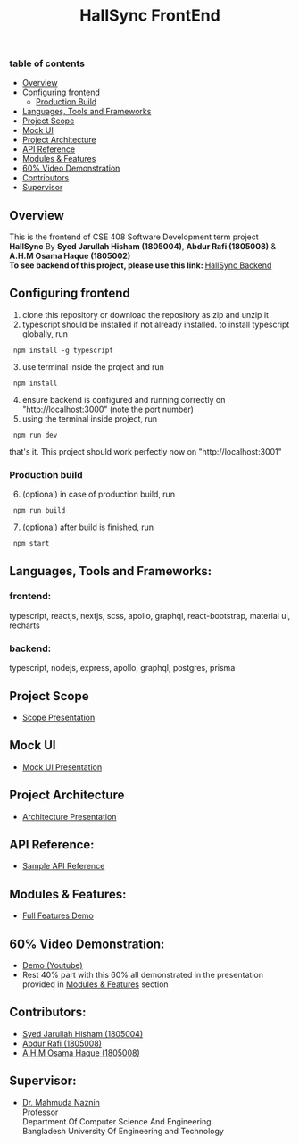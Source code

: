 
<h1 align="center"> HallSync FrontEnd</h1><br />

### table of contents
   * [Overview](#overview)
   * [Configuring frontend](#configuring-frontend)
      * [Production Build](#build)
   * [Languages, Tools and Frameworks](#tools)
   * [Project Scope](#scope)
   * [Mock UI](#mock)
   * [Project Architecture](#archi)
   * [API Reference](#api-reference)
   * [Modules & Features](#features)
   * [60% Video Demonstration](#video-demonstration)
   * [Contributors](#contribute)
   * [Supervisor](#super)


## Overview<a name="overview"></a>
   This is the frontend of CSE 408 Software Development term project <b>HallSync</b> By <b>Syed Jarullah Hisham (1805004)</b>, <b>Abdur Rafi (1805008)</b> & <b>A.H.M Osama Haque (1805002)</b> <br />
   <b>To see backend of this project, please use this link: </b> [HallSync Backend](https://github.com/abdur-rafi/hallsynch)

## Configuring frontend<a name="configuring-frontend"></a>
   1. clone this repository or download the repository as zip and unzip it
   2. typescript should be installed if not already installed. to install typescript globally, run 
   
     npm install -g typescript

   3. use terminal inside the project and run 
     
     npm install

   4. ensure backend is configured and running correctly on "http://localhost:3000" (note the port number)
   5. using the terminal inside project, run 

     npm run dev

that's it. This project should work perfectly now on "http://localhost:3001"

 ### Production build<a name="build"></a>
   6. (optional) in case of production build, run

     npm run build

   7. (optional) after build is finished, run 

     npm start

## Languages, Tools and Frameworks:<a name="tools"></a>
### frontend:
typescript, reactjs, nextjs, scss, apollo, graphql, react-bootstrap, material ui, recharts

### backend: 
typescript, nodejs, express, apollo, graphql, postgres, prisma

## Project Scope<a name="scope"></a>
* [Scope Presentation](https://docs.google.com/presentation/d/1HZqs8L87hZMDl6vFIrbbXwTb2OujFEmvzw0N6ZqaqfQ/edit?usp=sharing)

## Mock UI<a name="mock"></a>
* [Mock UI Presentation](https://docs.google.com/presentation/d/1im97rgSKxvw3j7o39X7TL8qRPl1_rPDF7WTA1r100UM/edit?usp=sharing)

## Project Architecture<a name="archi"></a>
* [Architecture Presentation](https://docs.google.com/presentation/d/1rpH56H3i_tuJjli4yfSajR5Ape0ViHmi9psTVnRxats/edit?usp=sharing)

## API Reference:<a name="api-reference"></a>
* [Sample API Reference](https://docs.google.com/spreadsheets/d/1bzbqjXmUxGidomrpJ0jKK2NfvzD0NaEjbHeG4WBwJVg/edit?usp=sharing)

## Modules & Features:<a name="features"></a>
* [Full Features Demo](https://docs.google.com/presentation/d/1hdAMp-Ch___syEhl3d1bdcaObi3pzTZ3jvrld7EXEGo/edit?usp=sharing)
   
## 60% Video Demonstration:<a name="video-demonstration"></a>
* [Demo (Youtube)](https://www.youtube.com/watch?v=zL0V96N6PM8)
* Rest 40% part with this 60% all demonstrated in the presentation provided in [Modules & Features](#features) section
 
## Contributors:<a name="contribute"></a>
   * [Syed Jarullah Hisham (1805004)](https://hishamcse.github.io/)
   * [Abdur Rafi (1805008)](https://github.com/abdur-rafi)
   * [A.H.M Osama Haque (1805008)](https://github.com/Osama00112)

## Supervisor:<a name="super"></a>
   * [Dr. Mahmuda Naznin](https://cse.buet.ac.bd/faculty_list/detail/mahmudanaznin) <br />
     Professor <br />
     Department Of Computer Science And Engineering <br />
     Bangladesh University Of Engineering and Technology
     
